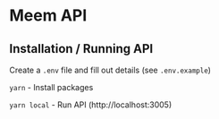 # Meem API


## Installation / Running API

Create a `.env` file and fill out details (see `.env.example`)

`yarn` - Install packages

`yarn local` - Run API (http://localhost:3005)
